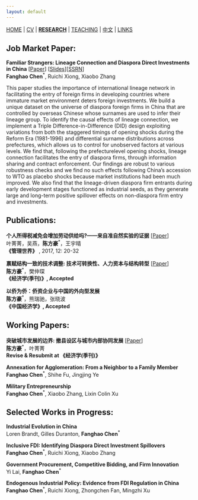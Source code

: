 ```yaml
---
layout: default
---
```


[HOME](./index.md) | [CV](./assets/CV_FanghaoChen_220427.pdf) | [**RESEARCH**](./) | [TEACHING](./teaching.md) | [中文](./chinesepage.md) | [LINKS](./links.md)

## Job Market Paper:

**Familiar Strangers: Lineage Connection and Diaspora Direct Investments in China** [[Paper](./assets/familiar_stranger_draft_220303.pdf)] [[Slides](./assets/familiar_stranger_slides_220416.pdf)][[SSRN](https://papers.ssrn.com/sol3/papers.cfm?abstract_id=4004159)]<br/>
**Fanghao Chen**<sup>*</sup>, Ruichi Xiong, Xiaobo Zhang

This paper studies the importance of international lineage network in facilitating the entry of foreign firms in developing countries where immature market environment deters foreign investments. We build a unique dataset on the universe of diaspora foreign firms in China that are controlled by overseas Chinese whose surnames are used to infer their lineage group. To identify the causal effects of lineage connection, we implement a Triple Difference-in-Difference (DID) design exploiting variations from both the staggered timings of opening shocks during the Reform Era (1981-1996) and differential surname distributions across prefectures, which allows us to control for unobserved factors at various levels. We find that, following the prefecture­level opening shocks, lineage connection facilitates the entry of diaspora firms, through information sharing and contract enforcement. Our findings are robust to various robustness checks and we find no such effects following China’s accession to WTO as placebo shocks because market institutions had been much improved. We also find that the lineage-driven diaspora firm entrants during early development stages functioned as industrial seeds, as they generate large and long-term positive spillover effects on non-diaspora firm entry and investments.

## Publications:
  
**个人所得税减免会增加劳动供给吗?——来自准自然实验的证据** [[Paper](http://www.cnki.com.cn/Article/CJFDTOTAL-GLSJ201712009.htm)] <br/>
叶菁菁，吴燕，**陈方豪**<sup>*</sup>，王宇晴 <br/>
**《管理世界》** , 2017, 12: 20-32

**禀赋结构一致的技术调整: 技术可转换性、人力资本与结构转型** [[Paper](./assets/techchange_draft_220427.pdf)] <br/>
**陈方豪**<sup>*</sup>，樊仲琛 <br/>
**《经济学(季刊)》, Accepted** 

**以侨为侨：侨资企业与中国的外向型发展** <br/>
**陈方豪**<sup>*</sup>，熊瑞驰，张晓波 <br/>
**《中国经济学》, Accepted** 

## Working Papers:

**突破城市发展的边界: 撤县设区与城市内部协同发展** [[Paper](./assets/annex_draft_220427.pdf)] <br/>
**陈方豪**<sup>*</sup>，叶菁菁 <br/>
**Revise & Resubmit at 《经济学(季刊)》** 

**Annexation for Agglomeration: From a Neighbor to a Family Member** <br/>
**Fanghao Chen**<sup>*</sup>, Shihe Fu, Jingjing Ye

**Military Entrepreneurship** <br/>
**Fanghao Chen**<sup>*</sup>, Xiaobo Zhang, Lixin Colin Xu

## Selected Works in Progress:

**Industrial Evolution in China** <br/>
Loren Brandt, Gilles Duranton, **Fanghao Chen**<sup>*</sup>

**Inclusive FDI: Identifying Diaspora Direct Investment Spillovers** <br/>
**Fanghao Chen**<sup>*</sup>, Ruichi Xiong, Xiaobo Zhang

**Government Procurement, Competitive Bidding, and Firm Innovation** <br/>
Yi Lai, **Fanghao Chen**<sup>*</sup>

**Endogenous Industrial Policy: Evidence from FDI Regulation in China** <br/>
**Fanghao Chen**<sup>*</sup>, Ruichi Xiong, Zhongchen Fan, Mingzhi Xu

